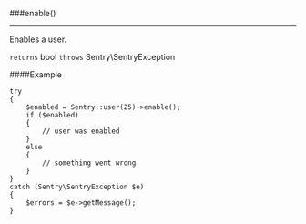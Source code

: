 <a id="enable" href="#"></a>
###enable()

----------

Enables a user.

`returns` bool `throws` Sentry\SentryException

####Example

	try
	{
	    $enabled = Sentry::user(25)->enable();
	    if ($enabled)
	    {
	        // user was enabled
	    }
	    else
	    {
	        // something went wrong
	    }
	}
	catch (Sentry\SentryException $e)
	{
	    $errors = $e->getMessage();
	}

